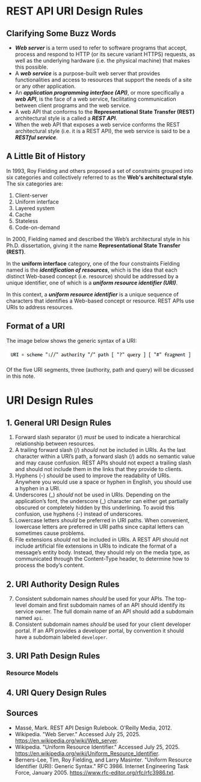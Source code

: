 # REST API URI Design Rules
## Clarifying Some Buzz Words
- ***Web server*** is a term used to refer to software programs that accept, process and respond to HTTP (or its secure variant HTTPS) requests, as well as the underlying hardware (i.e. the physical machine) that makes this possible. 
- A ***web service*** is a purpose-built web server that provides functionalities and access to resources that support the needs of a site or any other application.
- An ***application programming interface (API)***, or more specifically a ***web API***, is the face of a web service, facilitating communication between client programs and the web service.
- A web API that conforms to the **Representational State Transfer (REST)** architectural style is a called a ***REST API***.
- When the web API that exposes a web service conforms the REST architectural style (i.e. it is a REST API), the web service is said to be a ***RESTful service***.

## A Little Bit of History
In 1993, Roy Fielding and others proposed a set of constraints grouped into six categories and collectively referred to
as the **Web's architectural style**. The six categories are:
1. Client-server
2. Uniform interface
3. Layered system
4. Cache
5. Stateless
6. Code-on-demand

In 2000, Fielding named and described the Web’s architectural style in his Ph.D. dissertation, giving it the name **Representational State Transfer (REST)**.

In the **uniform interface** category, one of the four constraints Fielding named is the ***identification of resources***, which is the idea that each distinct Web-based concept (i.e. resource) should be addressed by a unique identifier, one of which is a ***uniform resource identifier (URI)***.

In this context, a ***uniform resource identifier*** is a unique sequence of characters that identifies a Web-based concept or resource. REST APIs use URIs to address resources.

## Format of a URI
The image below shows the generic syntax of a URI:

![Generic syntax of a URI as defined in RFC 3986](uri-syntax.png)

Of the five URI segments, three (authority, path and query) will be dicussed in this note.

# URI Design Rules

## 1. General URI Design Rules
1. Forward slash separator (/) *must* be used to indicate a hierarchical relationship between resources.
2. A trailing forward slash (/) *should* not be included in URIs. As the last character within a URI’s path, a forward slash (/) adds no semantic value and may cause confusion. REST APIs should not expect a trailing slash and should not include them in the links that they provide to clients.
3. Hyphens (-) *should* be used to improve the readability of URIs. Anywhere you would use a space or hyphen in English, you should use a hyphen in a URI.
4. Underscores (\_) *should* not be used in URIs. Depending on the application’s font, the underscore
(\_) character can either get partially obscured or completely hidden by this underlining. To avoid this confusion, use hyphens (-) instead of underscores.
5. Lowercase letters *should* be preferred in URI paths. When convenient, lowercase letters are preferred in URI paths since capital letters can sometimes cause problems.
6. File extensions *should* not be included in URIs. A REST API should not include artificial file extensions
in URIs to indicate the format of a message’s entity body. Instead, they should rely on the media type, as communicated through the Content-Type header, to determine how to process the body’s content. 

## 2. URI Authority Design Rules
7.  Consistent subdomain names *should* be used for your APIs. The top-level domain and first subdomain names of an API should identify its service owner. The full domain name of an API should add a subdomain named `api`.
8. Consistent subdomain names *should* be used for your client developer portal. If an API provides a developer portal, by convention it should have a
subdomain labeled `developer`.
## 3. URI Path Design Rules
### Resource Models

## 4. URI Query Design Rules

## Sources
- Massé, Mark. REST API Design Rulebook. O'Reilly Media, 2012.
- Wikipedia. "Web Server." Accessed July 25, 2025. https://en.wikipedia.org/wiki/Web_server.
- Wikipedia. "Uniform Resource Identifier." Accessed July 25, 2025. https://en.wikipedia.org/wiki/Uniform_Resource_Identifier.
- Berners-Lee, Tim, Roy Fielding, and Larry Masinter. "Uniform Resource Identifier (URI): Generic Syntax." RFC 3986. Internet Engineering Task Force, January 2005. https://www.rfc-editor.org/rfc/rfc3986.txt.